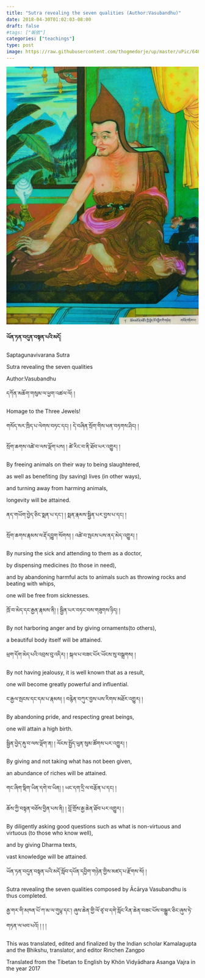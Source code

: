 ```yaml
---
title: "Sutra revealing the seven qualities (Author:Vasubandhu)"
date: 2018-04-30T01:02:03-08:00
draft: false
#tags: ["皈依"]
categories: ["teachings"]
type: post
image: https://raw.githubusercontent.com/thogmedorje/up/master/uPic/640-20200510113813897.jpeg
---
```




![img](https://raw.githubusercontent.com/thogmedorje/up/master/uPic/640-20200510113813897.jpeg)




**ཡོན་ཏན་བདུན་བསྟན་པའི་མདོ**།

Saptagunavivarana Sutra

Sutra revealing the seven qualities

Author:Vasubandhu



དཀོན་མཆོག་གསུམ་ལ་ཕྱག་འཚལ་ལོ། །

Homage to the Three Jewels!





གསོད་སར་ཁྲིད་པ་ལེགས་བཏང་དང། ། དེ་བཞིན་སྲོག་གིས་ཕན་བཏགས་ཤིང། །

སྲོག་ཆགས་འཚེ་བ་ལས་ལྡོག་པས། ། ཚེ་རིང་བ་ནི་ཐོབ་པར་འགྱུར། །

By freeing animals on their way to being slaughtered,

as well as benefiting (by saving) lives (in other ways),

and turning away from harming animals,

longevity will be attained.



ནད་གཡོག་བྱེད་ཅིང་སྨན་པ་དང་། ། སྨན་རྣམས་སྦྱིན་པར་བྱས་པ་དང། །

སྲོག་ཆགས་རྣམས་ལ་རྡོ་དབྱུག་སོགས། ། འཚེ་བ་སྤངས་པས་ནད་མེད་འགྱུར། །

By nursing the sick and attending to them as a doctor,

by dispensing medicines (to those in need),

and by abandoning harmful acts to animals such as throwing rocks and beating with whips,

one will be free from sicknesses.



ཁྲོ་བ་མེད་དང་རྒྱན་རྣམས་ནི། ། སྦྱིན་པར་བཏང་བས་གཟུགས་ཉིད། །

By not harboring anger and by giving ornaments(to others),

a beautiful body itself will be attained.



ཕྲག་དོག་མེད་པའི་འབྲས་བུ་འདིར། ། སྐལ་པ་བཟང་པོར་ཡོངས་སུ་བསྒྲགས། །

By not having jealousy, it is well known that as a result, 

one will become greatly powerful and influential.



ང་རྒྱལ་སྤངས་དང་དམ་པ་རྣམས། ། བརྙེན་བཀུར་བྱས་པས་རིགས་མཐོར་འགྱུར། །

By abandoning pride, and respecting great beings,

one will attain a high birth.



སྦྱིན་བྱེད་རྐུ་བ་ལས་ལྡོག་ན། ། ལོངས་སྤྱོད་ཕུན་སུམ་ཚོགས་པར་འགྱུར། །

By giving and not taking what has not been given,

an abundance of riches will be attained.



གང་ཞིག་སྡིག་ཡིན་དགེ་བ་ཡིན། ། ཡང་དག་དྲི་ལ་བརྩོན་པ་དང། ། 

ཆོས་ཀྱི་བསྟན་བཅོས་བྱིན་པས་ནི། ། བློ་གྲོས་རྒྱ་ཆེན་ཐོབ་པར་འགྱུར། །

By diligently asking good questions such as what is non-virtuous and virtuous (to those who know well), 

and by giving Dharma texts,

vast knowledge will be attained.



ཡོན་ཏན་བདུན་བསྟན་པའི་མདོ་སློབ་དཔོན་དབྱིག་གཉེན་གྱིས་མཛད་པ་རྫོགས་སོ། །

Sutra revealing the seven qualities composed by Ācārya Vasubandhu is thus completed.



རྒྱ་གར་གི་མཁན་པོ་ཀ་མ་ལ་གུཔྟ་དང་། ཞུས་ཆེན་གྱི་ལོ་ཙྭ་བ་དགེ་སློང་རིན་ཆེན་བཟང་པོས་བསྒྱུར་ཅིང་ཞུས་ཏེ་གཏན་ལ་ཕབ་པའོ། ། ། །

This was translated, edited and finalized by the Indian scholar Kamalagupta and the Bhikshu, translator, and editor Rinchen Zangpo



Translated from the Tibetan to English by Khön Vidyādhara Asanga Vajra in the year 2017





